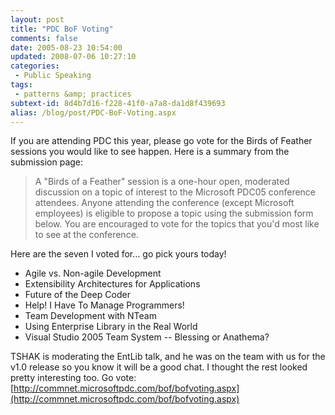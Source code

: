```yaml
---
layout: post
title: "PDC BoF Voting"
comments: false
date: 2005-08-23 10:54:00
updated: 2008-07-06 10:27:10
categories:
 - Public Speaking
tags:
 - patterns &amp; practices
subtext-id: 8d4b7d16-f228-41f0-a7a8-da1d8f439693
alias: /blog/post/PDC-BoF-Voting.aspx
---
```



If you are attending PDC this year, please go vote for the Birds of Feather
sessions you would like to see happen. Here is a summary from the submission
page: 

> A "Birds of a Feather" session is a one-hour open, moderated discussion on a
> topic of interest to the Microsoft PDC05 conference attendees. Anyone
> attending the conference (except Microsoft employees) is eligible to propose
> a topic using the submission form below. You are encouraged to vote for the
> topics that you'd most like to see at the conference. 

Here are the seven I voted for... go pick yours today! 

  * Agile vs. Non-agile Development 
  * Extensibility Architectures for Applications 
  * Future of the Deep Coder 
  * Help! I Have To Manage Programmers! 
  * Team Development with NTeam 
  * Using Enterprise Library in the Real World 
  * Visual Studio 2005 Team System -- Blessing or Anathema? 

TSHAK is moderating the EntLib talk, and he was on the team with us for the
v1.0 release so you know it will be a good chat. I thought the rest looked
pretty interesting too. Go vote:
[http://commnet.microsoftpdc.com/bof/bofvoting.aspx](http://commnet.microsoftpdc.com/bof/bofvoting.aspx)
